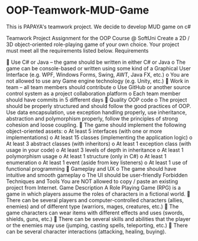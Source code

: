 # OOP-Teamwork-MUD-Game
This is PAPAYA's teamwork project. We decide to develop MUD game on c#

 
Teamwork Project Assignment for the OOP Course @ SoftUni 
Create a 2D / 3D object-oriented role-playing game of your own choice. Your project must meet all the
requirements listed below. 
Requirements 
 
 Use C# or Java – the game should be written in either C# or Java
o The game can be console-based or written using some kind of a Graphical User Interface (e.g. WPF, 
Windows Forms, Swing, AWT, Java FX, etc.)
o You are not allowed to use any Game engine technology (e.g. Unity, etc.) 
 Work in team – all team members should contribute
o Use GitHub or another source control system as a project collaboration platform
o Each team member should have commits in 5 different days 
 Quality OOP code
o The project should be properly structured and should follow the good practices of OOP. Use data 
encapsulation, use exception handling properly, use inheritance, abstraction and polymorphism
properly, follow the principles of strong cohesion and loose coupling. 
 The game should implement the following object-oriented assets:
o At least 5 interfaces (with one or more implementations)
o At least 15 classes (implementing the application logic)
o At least 3 abstract classes (with inheritors)
o At least 1 exception class (with usage in your code)
o At least 3 levels of depth in inheritance
o At least 1 polymorphism usage
o At least 1 structure (only in C#)
o At least 1 enumeration
o At least 1 event (aside from key listeners)
o At least 1 use of functional programming 
 Gameplay and UX
o The game should have intuitive and smooth gameplay
o The UI should be user-friendly 
Forbidden Techniques and Tools
You are NOT allowed to copy / paste an existing project from Internet. 
Game Description 
A Role Playing Game (RPG) is a game in which players assume the roles of characters in a fictional world. 
 There can be several players and computer-controlled characters (allies, enemies) and of different type 
(warriors, mages, creatures, etc.)
 The game characters can wear items with different effects and uses (swords, shields, guns, etc.)
 There can be several skills and abilities that the player or the enemies may use (jumping, casting spells, 
teleporting, etc.) 
 There can be several character interactions (attacking, healing, buying).
